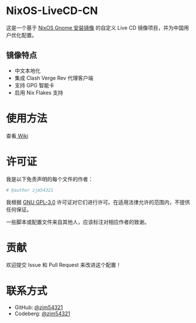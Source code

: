 # NixOS-LiveCD-CN

这是一个基于 [NixOS Gnome 安装镜像](https://github.com/NixOS/nixpkgs/blob/master/nixos/modules/installer/cd-dvd/installation-cd-graphical-gnome.nix) 的自定义 Live CD 镜像项目，并为中国用户优化配置。

## 镜像特点
   - 中文本地化
   - 集成 Clash Verge Rev 代理客户端
   - 支持 GPG 智能卡
   - 启用 Nix Flakes 支持

# 使用方法

查看[ Wiki ](https://github.com/zjm54321/NixOS-LiveCD-CN/wiki)

# 许可证

我是以下免责声明的每个文件的作者：
```bash
# @author zjm54321
```

我根据 [GNU GPL-3.0](./LICENSE) 许可证对它们进行许可。在适用法律允许的范围内，不提供任何保证。

一些脚本或配置文件来自其他人，应该标注对相应作者的致谢。

# 贡献

欢迎提交 Issue 和 Pull Request 来改进这个配置！

# 联系方式

- GitHub: [@zjm54321](https://github.com/zjm54321)
- Codeberg: [@zjm54321](https://codeberg.org/zjm54321)